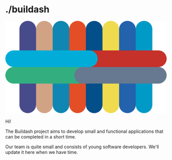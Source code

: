 # ./buildash

  ![icon](icon.svg)

Hi!

The Buildash project aims to develop small and functional applications that can be completed in a short time.

Our team is quite small and consists of young software developers. We'll update it here when we have time.
